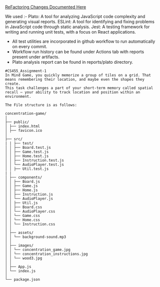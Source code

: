 
[ReFactoring Changes Documented Here](https://docs.google.com/document/d/1zkYXJVlZqBako1E4Q2pL_oYqsKKaooUW2M7D_NXOs6U/edit?usp=sharing)

We used :-
Plato: A tool for analyzing JavaScript code complexity and generating visual reports.
ESLint: A tool for identifying and fixing problems in JavaScript code through static analysis.
Jest: A testing framework for writing and running unit tests, with a focus on React applications.

- All test utilities are incorporated in github workflow to run automatically on every commit. 
- Workflow run history can be found under Actions tab with reports present under artifacts.
- Plato analysis report can be found in reports/plato directory.

```
#CS455_Assignment-1
In Mind Game, you quickly memorize a group of tiles on a grid. That means remembering their location, and maybe even the shapes they create.
This task challenges a part of your short-term memory called spatial recall — your ability to track location and position within an environment.

The File structure is as follows:

concentration-game/
│
├── public/
│ ├── index.html
│ ├── favicon.ico
│
├── src/
| | ├── test/
│ │ ├── Board.test.js
│ │ ├── Game.test.js
│ │ ├── Home.test.js
│ │ ├── Instruction.test.js
│ │ └── AudioPlayer.test.js
│ │ ├── Util.test.js
| |
│ ├── components/
│ │ ├── Board.js
│ │ ├── Game.js
│ │ ├── Home.js
│ │ ├── Instruction.js
│ │ └── AudioPlayer.js
│ │ ├── Util.js
│ │ ├── Board.css
│ │ └── AudioPlayer.css
│ │ └── Game.css
│ │ └── Home.css
│ │ └── Instruction.css
│ │
│ ├── assets/
│ │ └── background-sound.mp3
│ │
│ ├── images/
│ │ └── concentration_game.jpg
│ │ └── concentration_instructions.jpg
│ │ └── wood3.jpg
│ │
│ ├── App.js
│ └── index.js
│
└── package.json
```
